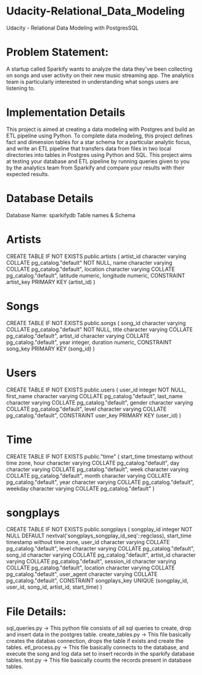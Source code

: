 # Udacity-Relational_Data_Modeling
Udacity - Relational Data Modeling with PostgresSQL
# Problem Statement:
A startup called Sparkify wants to analyze the data they've been collecting on songs and user activity on their new music streaming app. The analytics team is particularly interested in understanding what songs users are listening to.
# Implementation Details
This project is aimed at creating a data modeling with Postgres and build an ETL pipeline using Python. 
To complete data modeling, this project defines fact and dimension tables for a star schema for a particular analytic focus, and write an ETL pipeline that transfers data from files in two local directories into tables in Postgres using Python and SQL.
This project aims at testing your database and ETL pipeline by running queries given to you by the analytics team from Sparkify and compare your results with their expected results.
# Database Details
Database Name: sparkifydb
Table names & Schema 
  # Artists
  CREATE TABLE IF NOT EXISTS public.artists
(
    artist_id character varying COLLATE pg_catalog."default" NOT NULL,
    name character varying COLLATE pg_catalog."default",
    location character varying COLLATE pg_catalog."default",
    latitude numeric,
    longitude numeric,
    CONSTRAINT artist_key PRIMARY KEY (artist_id)
)
 # Songs
  CREATE TABLE IF NOT EXISTS public.songs
(
    song_id character varying COLLATE pg_catalog."default" NOT NULL,
    title character varying COLLATE pg_catalog."default",
    artist_id character varying COLLATE pg_catalog."default",
    year integer,
    duration numeric,
    CONSTRAINT song_key PRIMARY KEY (song_id)
)
 # Users
 CREATE TABLE IF NOT EXISTS public.users
(
    user_id integer NOT NULL,
    first_name character varying COLLATE pg_catalog."default",
    last_name character varying COLLATE pg_catalog."default",
    gender character varying COLLATE pg_catalog."default",
    level character varying COLLATE pg_catalog."default",
    CONSTRAINT user_key PRIMARY KEY (user_id)
)
# Time
CREATE TABLE IF NOT EXISTS public."time"
(
    start_time timestamp without time zone,
    hour character varying COLLATE pg_catalog."default",
    day character varying COLLATE pg_catalog."default",
    week character varying COLLATE pg_catalog."default",
    month character varying COLLATE pg_catalog."default",
    year character varying COLLATE pg_catalog."default",
    weekday character varying COLLATE pg_catalog."default"
)
# songplays
CREATE TABLE IF NOT EXISTS public.songplays
(
    songplay_id integer NOT NULL DEFAULT nextval('songplays_songplay_id_seq'::regclass),
    start_time timestamp without time zone,
    user_id character varying COLLATE pg_catalog."default",
    level character varying COLLATE pg_catalog."default",
    song_id character varying COLLATE pg_catalog."default",
    artist_id character varying COLLATE pg_catalog."default",
    session_id character varying COLLATE pg_catalog."default",
    location character varying COLLATE pg_catalog."default",
    user_agent character varying COLLATE pg_catalog."default",
    CONSTRAINT songplays_key UNIQUE (songplay_id, user_id, song_id, artist_id, start_time)
)

# File Details:
 sql_queries.py -> This python file consists of all sql queries to create, drop and insert data in the postgres table.
 create_tables.py -> This file basically creates the databas connection, drops the table if exists and create the tables.
 etl_process.py -> This file basically connects to the database, and execute the song and log data set to insert records in the sparkify database tables.
 test.py -> This file basically counts the records present in database tables.



